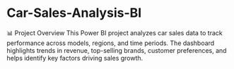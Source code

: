 # Car-Sales-Analysis-BI
📊 Project Overview This Power BI project analyzes car sales data to track performance across models, regions, and time periods. The dashboard highlights trends in revenue, top-selling brands, customer preferences, and helps identify key factors driving sales growth.
